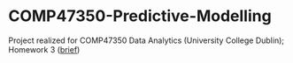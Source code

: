 # COMP47350-Predictive-Modelling
Project realized for COMP47350 Data Analytics (University College Dublin); Homework 3 ([brief](Homework3-Notebook.ipynb))
